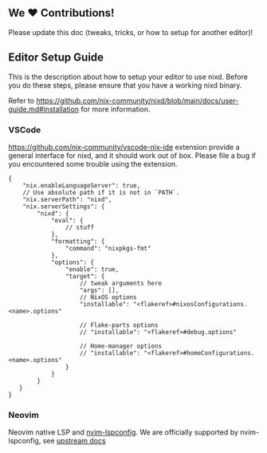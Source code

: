 ## We ❤️ Contributions!

Please update this doc (tweaks, tricks, or how to setup for another editor)!

## Editor Setup Guide

This is the description about how to setup your editor to use nixd.
Before you do these steps, please ensure that you have a working nixd binary.

Refer to https://github.com/nix-community/nixd/blob/main/docs/user-guide.md#installation for more information.


### VSCode

https://github.com/nix-community/vscode-nix-ide extension provide a general interface for nixd, and it should work out of box.
Please file a bug if you encountered some trouble using the extension.




```jsonc
{
    "nix.enableLanguageServer": true,
    // Use absolute path if it is not in `PATH`.
    "nix.serverPath": "nixd",
    "nix.serverSettings": {
        "nixd": {
            "eval": {
                // stuff
            },
            "formatting": {
                "command": "nixpkgs-fmt"
            },
            "options": {
                "enable": true,
                "target": {
                    // tweak arguments here
                    "args": [],
                    // NixOS options
                    "installable": "<flakeref>#nixosConfigurations.<name>.options"

                    // Flake-parts options
                    // "installable": "<flakeref>#debug.options"

                    // Home-manager options
                    // "installable": "<flakeref>#homeConfigurations.<name>.options"
                }
            }
        }
   }
}
```

### Neovim

Neovim native LSP and [nvim-lspconfig](https://github.com/neovim/nvim-lspconfig).
We are officially supported by nvim-lspconfig, see [upstream docs](https://github.com/neovim/nvim-lspconfig/blob/master/doc/server_configurations.txt#nixd)
